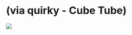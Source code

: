 <!--
id: 29582525867
link: http://tumblr.atmos.org/post/29582525867/via-quirky-cube-tube
slug: via-quirky-cube-tube
date: Thu Aug 16 2012 16:37:52 GMT-0700 (PDT)
publish: 2012-08-016
tags: 
title: (via quirky - Cube Tube)
-->


(via quirky - Cube Tube)
========================

![](http://31.media.tumblr.com/tumblr_m8vgb4BYgI1qz4sngo1_100.jpg)

